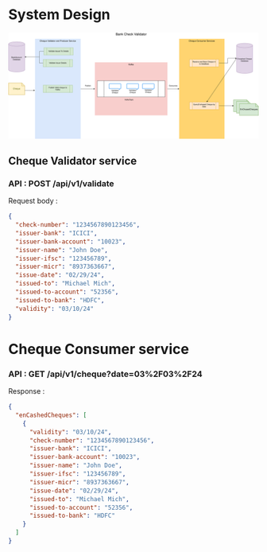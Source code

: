 # System Design
![System Design](./docs/images/SystemDesign.svg)

## Cheque Validator service

### API : POST  /api/v1/validate
Request body :

```json
{
  "check-number": "1234567890123456",
  "issuer-bank": "ICICI",
  "issuer-bank-account": "10023",
  "issuer-name": "John Doe",
  "issuer-ifsc": "123456789",
  "issuer-micr": "8937363667",
  "issue-date": "02/29/24",
  "issued-to": "Michael Mich",
  "issued-to-account": "52356",
  "issued-to-bank": "HDFC",
  "validity": "03/10/24"
}
```



# Cheque Consumer service

### API : GET  /api/v1/cheque?date=03%2F03%2F24

Response : 
```json
{
  "enCashedCheques": [
    {
      "validity": "03/10/24",
      "check-number": "1234567890123456",
      "issuer-bank": "ICICI",
      "issuer-bank-account": "10023",
      "issuer-name": "John Doe",
      "issuer-ifsc": "123456789",
      "issuer-micr": "8937363667",
      "issue-date": "02/29/24",
      "issued-to": "Michael Mich",
      "issued-to-account": "52356",
      "issued-to-bank": "HDFC"
    }
  ]
}
```